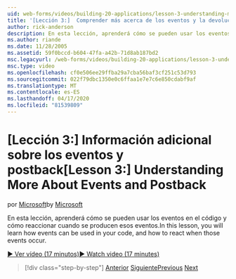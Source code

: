 ```yaml
---
uid: web-forms/videos/building-20-applications/lesson-3-understanding-more-about-events-and-postback
title: '[Lección 3:]  Comprender más acerca de los eventos y la devolución de datos Microsoft Docs'
author: rick-anderson
description: En esta lección, aprenderá cómo se pueden usar los eventos en el código y cómo reaccionar cuando se producen esos eventos.
ms.author: riande
ms.date: 11/28/2005
ms.assetid: 59f0bccd-b604-47fa-a42b-71d8ab187bd2
msc.legacyurl: /web-forms/videos/building-20-applications/lesson-3-understanding-more-about-events-and-postback
msc.type: video
ms.openlocfilehash: cf0e506ee29ffba29a7cba56baf3cf251c53d793
ms.sourcegitcommit: 022f79dbc1350e0c6ffaa1e7e7c6e850cdabf9af
ms.translationtype: MT
ms.contentlocale: es-ES
ms.lasthandoff: 04/17/2020
ms.locfileid: "81539809"
---
```

# <a name="lesson-3--understanding-more-about-events-and-postback"></a><span data-ttu-id="cc3a4-103">[Lección 3:] Información adicional sobre los eventos y postback</span><span class="sxs-lookup"><span data-stu-id="cc3a4-103">[Lesson 3:]  Understanding More About Events and Postback</span></span>

<span data-ttu-id="cc3a4-104">por [Microsoft](https://github.com/microsoft)</span><span class="sxs-lookup"><span data-stu-id="cc3a4-104">by [Microsoft](https://github.com/microsoft)</span></span>

<span data-ttu-id="cc3a4-105">En esta lección, aprenderá cómo se pueden usar los eventos en el código y cómo reaccionar cuando se producen esos eventos.</span><span class="sxs-lookup"><span data-stu-id="cc3a4-105">In this lesson, you will learn how events can be used in your code, and how to react when those events occur.</span></span>

[<span data-ttu-id="cc3a4-106">&#9654; Ver vídeo (17 minutos)</span><span class="sxs-lookup"><span data-stu-id="cc3a4-106">&#9654; Watch video (17 minutes)</span></span>](https://channel9.msdn.com/Blogs/ASP-NET-Site-Videos/lesson-3-understanding-more-about-events-and-postback)

> [!div class="step-by-step"]
> <span data-ttu-id="cc3a4-107">[Anterior](lesson-2-creating-a-web-forms-user-interface.md)
> [Siguiente](lesson-4-understanding-web-application-state.md)</span><span class="sxs-lookup"><span data-stu-id="cc3a4-107">[Previous](lesson-2-creating-a-web-forms-user-interface.md)
[Next](lesson-4-understanding-web-application-state.md)</span></span>
